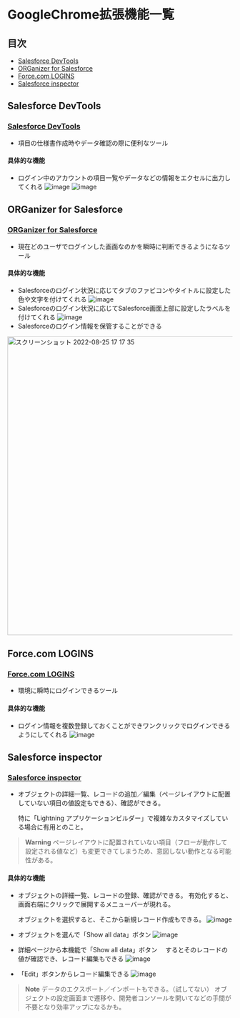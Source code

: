 # GoogleChrome拡張機能一覧
## 目次
- [Salesforce DevTools](#Salesforce-DevTools)
- [ORGanizer for Salesforce](#ORGanizer-for-Salesforce)
- [Force.com LOGINS](#forcecom-logins)
- [Salesforce inspector](#salesforce-inspector)
## Salesforce DevTools
### [Salesforce DevTools](https://chrome.google.com/webstore/detail/salesforce-devtools/ehgmhinnhggigkogkbhnbodhbfjgncjf?hl=ja)
- 項目の仕様書作成時やデータ確認の際に便利なツール
#### 具体的な機能
- ログイン中のアカウントの項目一覧やデータなどの情報をエクセルに出力してくれる
![image](https://user-images.githubusercontent.com/42022387/145342107-0389d467-24bd-4245-9347-90796dd6dfff.png)
![image](https://user-images.githubusercontent.com/42022387/145342966-590b9775-65da-4307-910c-9b6b34387c5a.png)

## ORGanizer for Salesforce
### [ORGanizer for Salesforce](https://chrome.google.com/webstore/detail/organizer-for-salesforce/lojdmgdchjcfnmkmodggbaafecagllnh?hl=ja)
- 現在どのユーザでログインした画面なのかを瞬時に判断できるようになるツール
#### 具体的な機能
- Salesforceのログイン状況に応じてタブのファビコンやタイトルに設定した色や文字を付けてくれる
![image](https://user-images.githubusercontent.com/42022387/145342436-ded9059b-dfd8-43f3-a8e7-1e3dcf8e752c.png)
- Salesforceのログイン状況に応じてSalesforce画面上部に設定したラベルを付けてくれる
![image](https://user-images.githubusercontent.com/42022387/145342458-90d024d3-3d8f-422a-bcde-a76a8ab516f6.png)
- Salesforceのログイン情報を保管することができる
<img width="669" alt="スクリーンショット 2022-08-25 17 17 35" src="https://user-images.githubusercontent.com/42022387/186615584-bfa9f926-0830-48db-9294-c7b39337e6ac.png">



## Force.com LOGINS
### [Force.com LOGINS](https://chrome.google.com/webstore/detail/forcecom-logins/ldjbglicecgnpkpdhpbogkednmmbebec?hl=ja)
- 環境に瞬時にログインできるツール
#### 具体的な機能
- ログイン情報を複数登録しておくことができワンクリックでログインできるようにしてくれる
![image](https://user-images.githubusercontent.com/42022387/145343181-78e09101-81f4-4a57-910e-75585f6e8260.png)

## Salesforce inspector
### [Salesforce inspector](https://chrome.google.com/webstore/detail/salesforce-inspector/aodjmnfhjibkcdimpodiifdjnnncaafh?hl=ja)
- オブジェクトの詳細一覧、レコードの追加／編集（ページレイアウトに配置していない項目の値設定もできる）、確認ができる。

    特に「Lightning アプリケーションビルダー」で複雑なカスタマイズしている場合に有用とのこと。

> **Warning**
> ページレイアウトに配置されていない項目（フローが動作して設定される値など）も変更できてしまうため、意図しない動作となる可能性がある。

#### 具体的な機能
- オブジェクトの詳細一覧、レコードの登録、確認ができる。
有効化すると、画面右端にクリックで展開するメニューバーが現れる。

    オブジェクトを選択すると、そこから新規レコード作成もできる。
![image](https://user-images.githubusercontent.com/64938514/192676604-f3b68fa6-5289-408c-995d-663125425bf6.png)

- オブジェクトを選んで「Show all data」ボタン
![image](https://user-images.githubusercontent.com/64938514/192676689-a65e18c0-6dc7-4e6a-8fc2-bdab28c51bdc.png)

- 詳細ページから本機能で「Show all data」ボタン
　するとそのレコードの値が確認でき、レコード編集もできる
![image](https://user-images.githubusercontent.com/64938514/192684716-340c0f46-2479-4ee1-8146-001fc044ed26.png)
- 「Edit」ボタンからレコード編集できる
![image](https://user-images.githubusercontent.com/64938514/192685920-71cadf29-cda2-4fe2-9574-7db49ca10db0.png)

> **Note**
> データのエクスポート／インポートもできる。（試してない）
> オブジェクトの設定画面まで遷移や、開発者コンソールを開いてなどの手間が不要となり効率アップになるかも。
